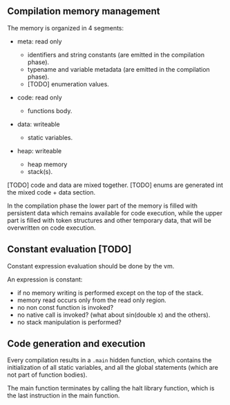 
## Compilation memory management

The memory is organized in 4 segments:

- meta: read only
	- identifiers and string constants (are emitted in the compilation phase).
	- typename and variable metadata (are emitted in the compilation phase).
	- [TODO] enumeration values.

- code: read only
	- functions body.

- data: writeable
	- static variables.

- heap: writeable
	- heap memory
	- stack(s).

[TODO] code and data are mixed together.
[TODO] enums are generated int the mixed code + data section.

In the compilation phase the lower part of the memory is filled with persistent data which remains available for code execution,
while the upper part is filled with token structures and other temporary data, that will be overwritten on code execution.

## Constant evaluation [TODO]

Constant expression evaluation should be done by the vm.

An expression is constant:

- if no memory writing is performed except on the top of the stack.
- memory read occurs only from the read only region.
- no non const function is invoked?
- no native call is invoked? (what about sin(double x) and the others).
- no stack manipulation is performed?

## Code generation and execution

Every compilation results in a `.main` hidden function, which contains the initialization of all static variables,
and all the global statements (which are not part of function bodies).

The main function terminates by calling the halt library function, which is the last instruction in the main function.
